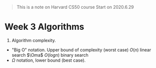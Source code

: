 
> This is a note on Harvard CS50 course
> Start on 2020.6.29

# Week 3 Algorithms
1. Algorithm complexity. 
- "Big O"  notation. Upper bound of complexity (worst case)
$O(n)$ linear search $\Oma$
$O(log n)$ binary search
- $\Omega$ notation,  lower bound (best case). 
<!--stackedit_data:
eyJoaXN0b3J5IjpbLTEwODg4MTE4ODRdfQ==
-->